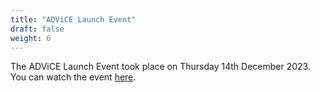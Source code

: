 ```yaml
---
title: "ADViCE Launch Event"
draft: false
weight: 6
---
```

The ADViCE Launch Event took place on Thursday 14th December 2023. You can watch the event [here](https://www.youtube.com/watch?v=AqzKEXqrUb0). 
